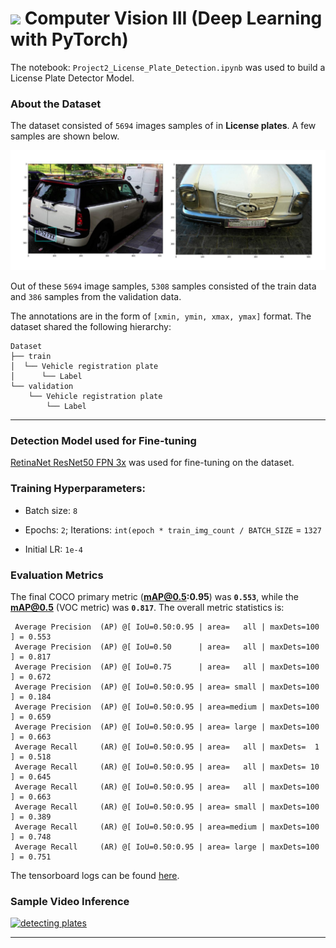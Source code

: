 # <img src = "https://opencv.org/wp-content/uploads/2021/06/OpenCV_logo_black_.png">  Computer Vision III (Deep Learning with PyTorch)

The notebook: `Project2_License_Plate_Detection.ipynb` was used to build a License Plate Detector Model.

### About the Dataset

The dataset consisted of `5694` images samples of in **License plates**.  A few samples are shown below.

![](./visuals/license-plate-data.png?raw=true)

Out of these `5694` image samples,  `5308` samples consisted of the train data and `386` samples from the validation data.

The annotations are in the form of `[xmin, ymin, xmax, ymax]` format. The dataset shared the following hierarchy:

```
Dataset
├── train
│  └── Vehicle registration plate
│      └── Label
└── validation
    └── Vehicle registration plate
        └── Label
```



---

### Detection Model used for Fine-tuning

[RetinaNet ResNet50 FPN 3x](https://github.com/facebookresearch/detectron2/blob/main/MODEL_ZOO.md#retinanet) was used for fine-tuning on the dataset.



### Training Hyperparameters:

* Batch size: `8`

* Epochs: `2`; Iterations: `int(epoch * train_img_count / BATCH_SIZE`  = `1327`

* Initial LR: `1e-4`

  

### Evaluation Metrics

The final COCO primary metric (**mAP@0.5:0.95**) was **`0.553`**, while the **mAP@0.5** (VOC metric) was **`0.817`**. The overall metric statistics is:

```
 Average Precision  (AP) @[ IoU=0.50:0.95 | area=   all | maxDets=100 ] = 0.553
 Average Precision  (AP) @[ IoU=0.50      | area=   all | maxDets=100 ] = 0.817
 Average Precision  (AP) @[ IoU=0.75      | area=   all | maxDets=100 ] = 0.672
 Average Precision  (AP) @[ IoU=0.50:0.95 | area= small | maxDets=100 ] = 0.184
 Average Precision  (AP) @[ IoU=0.50:0.95 | area=medium | maxDets=100 ] = 0.659
 Average Precision  (AP) @[ IoU=0.50:0.95 | area= large | maxDets=100 ] = 0.663
 Average Recall     (AR) @[ IoU=0.50:0.95 | area=   all | maxDets=  1 ] = 0.518
 Average Recall     (AR) @[ IoU=0.50:0.95 | area=   all | maxDets= 10 ] = 0.645
 Average Recall     (AR) @[ IoU=0.50:0.95 | area=   all | maxDets=100 ] = 0.663
 Average Recall     (AR) @[ IoU=0.50:0.95 | area= small | maxDets=100 ] = 0.389
 Average Recall     (AR) @[ IoU=0.50:0.95 | area=medium | maxDets=100 ] = 0.748
 Average Recall     (AR) @[ IoU=0.50:0.95 | area= large | maxDets=100 ] = 0.751
```



The tensorboard logs can be found [here](https://tensorboard.dev/experiment/51u0JVyzRPSQykdDZLjphw/).


### Sample Video Inference


[![detecting plates]()](./visuals/245353415-de385e33-e02b-4ac3-9bce-6c1d64264d56.mp4)

---

